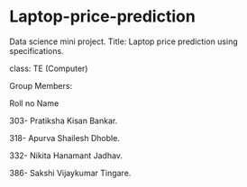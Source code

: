 # Laptop-price-prediction
Data science mini project.
Title: Laptop price prediction using specifications.

class: TE (Computer)


Group Members:


Roll no  Name


303-                    Pratiksha Kisan Bankar.


318-                  Apurva Shailesh Dhoble.


332-                  Nikita Hanamant Jadhav.


386-                   Sakshi Vijaykumar Tingare.






